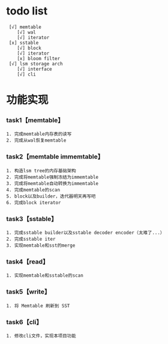 # todo list

     [√] memtable 
        [√] wal  
        [√] iterator    
     [x] sstable  
        [√] block  
        [√] iterator    
        [x] bloom filter  
     [√] lsm storage arch  
        [√] interface
        [√] cli


# 功能实现

### task1【memtable】
    1. 完成memtable内存表的读写
    2. 完成从wal恢复memtable

### task2【memtable immemtable】
    1. 构造lsm tree的内存基础架构
    2. 完成将memtable强制冻结为immemtable
    3. 完成将memtable自动转换为immemtable
    4. 完成memtable的scan
    5. block以及builder，迭代器明天再写吧
    6. 完成block iterator

### task3【sstable】
    1. 完成sstable builder以及sstable decoder encoder（太难了...）
    2. 完成sstable iter
    3. 实现memtable和sst的merge

### task4【read】
    1. 实现memtable和sstable的scan

### task5【write】
    1. 将 Memtable 刷新到 SST

### task6【cli】
    1. 修改cli文件，实现本项目功能